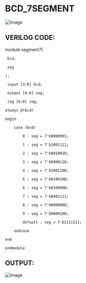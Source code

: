 # BCD_7SEGMENT
![image](https://github.com/RESMIRNAIR/BCD_7SEGMENT/assets/154305926/804ab8db-8637-45ac-b10f-80e77d818d61)
## VERILOG CODE:
module segment7(

     bcd,

     seg
    
    );
    
     input [3:0] bcd;
    
     output [6:0] seg;
     
     reg [6:0] seg;

    always @(bcd)
    
    begin
    
        case (bcd)
        
            0 : seg = 7'b0000001;
            
            1 : seg = 7'b1001111;
            
            2 : seg = 7'b0010010;
            
            3 : seg = 7'b0000110;
            
            4 : seg = 7'b1001100;
            
            5 : seg = 7'b0100100;
            
            6 : seg = 7'b0100000;
            
            7 : seg = 7'b0001111;
            
            8 : seg = 7'b0000000;
            
            9 : seg = 7'b0000100;
            
            default : seg = 7'b1111111; 
        
        endcase
    
    end

    endmodule
    
    
## OUTPUT:
![image](https://github.com/vandana9676/BCD_7SEGMENT/assets/165563035/49a079c5-e186-4f9d-a205-1e12266c8512)
